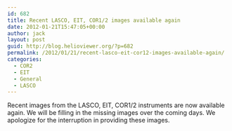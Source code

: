 ```yaml
---
id: 682
title: Recent LASCO, EIT, COR1/2 images available again
date: 2012-01-21T15:47:05+00:00
author: jack
layout: post
guid: http://blog.helioviewer.org/?p=682
permalink: /2012/01/21/recent-lasco-eit-cor12-images-available-again/
categories:
  - COR2
  - EIT
  - General
  - LASCO
---
```

Recent images from the LASCO, EIT, COR1/2 instruments are now available again. We will be filling in the missing images over the coming days. We apologize for the interruption in providing these images.


